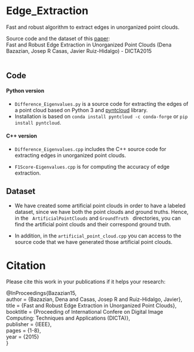 # Edge_Extraction
Fast and robust algorithm to extract edges in unorganized point clouds.

Source code and the dataset of this [paper](http://citeseerx.ist.psu.edu/viewdoc/download?doi=10.1.1.701.4058&rep=rep1&type=pdf ): <br />
Fast and Robust Edge Extraction in Unorganized Point Clouds (Dena Bazazian, Josep R Casas, Javier Ruiz-Hidalgo) - DICTA2015 <br />
<br />

## Code

#### Python version
* ```Difference_Eigenvalues.py``` is a source code for extracting the edges of a point cloud based on Python 3 and [pyntcloud](https://github.com/daavoo/pyntcloud) library. <br />
* Installation is based on ```conda install pyntcloud -c conda-forge``` or ```pip install pyntcloud```. <br />


#### C++ version
* ```Difference_Eigenvalues.cpp``` includes the C++ source code for extracting edges in unorganized point clouds. <br />

* ```F1Score-Eigenvalues.cpp``` is for computing the accuracy of edge extraction. <br />


## Dataset
* We have created some artificial point clouds in order to have a labeled dataset, since we have both the point clouds and ground truths. Hence, in the ``` ArtificialPointClouds``` and ```GroundTruth ``` directories, you can find the artificial point clouds and their correspond ground truth. <br />

* In addition, in the ``` artificial_point_cloud.cpp ``` you can access to the source code that we have generated those artificial point clouds. <br />



# Citation
Please cite this work in your publications if it helps your research: <br />

@InProceedings{Bazazian15, <br />
  author = {Bazazian, Dena and Casas, Josep R and Ruiz-Hidalgo, Javier}, <br />
  title = {Fast and Robust Edge Extraction in Unorganized Point Clouds}, <br />
  booktitle = {Proceeding of International Confere on Digital Image Computing: Techniques and Applications (DICTA)}, <br />
  publisher = {IEEE}, <br />
  pages = {1-8}, <br />
  year = {2015} <br />
}


